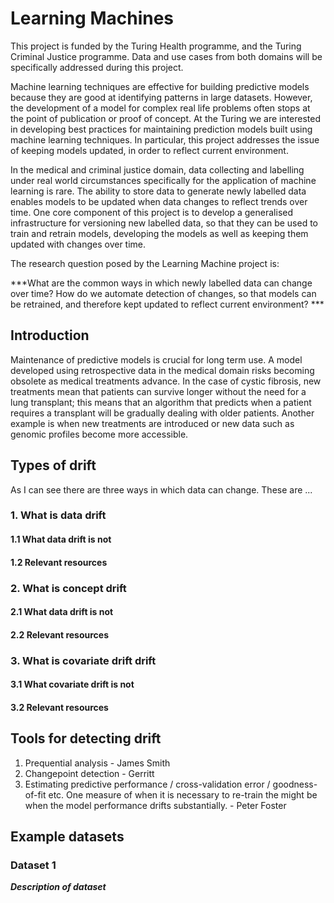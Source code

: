 Learning Machines 
===

This project is funded by the Turing Health programme, and the Turing Criminal Justice programme. Data and use cases from both domains will be specifically addressed during this project. 

Machine learning techniques are effective for building predictive models because they are good at identifying patterns in large datasets. However, the development of a model for complex real life problems often stops at the point of publication or proof of concept. At the Turing we are interested in developing best practices for maintaining prediction models built using machine learning techniques. In particular, this project addresses the issue of keeping models updated, in order to reflect current environment.

In the medical and criminal justice domain, data collecting and labelling under real world circumstances specifically for the application of machine learning is rare. The ability to store data to generate newly labelled data enables models to be updated when data changes to reflect trends over time. One core component of this project is to develop a generalised infrastructure for versioning new labelled data, so that they can be used to train and retrain models, developing the models as well as keeping them updated with changes over time.

The research question posed by the Learning Machine project is: 

***What are the common ways in which newly labelled data can change over time? How do we automate detection of changes, so that models can be retrained, and therefore kept updated to reflect current environment? ***

## Introduction

Maintenance of predictive models is crucial for long term use. A model developed using retrospective data in the medical domain risks becoming obsolete as medical treatments advance. In the case of cystic fibrosis, new treatments mean that patients can survive longer without the need for a lung transplant; this means that an algorithm that predicts when a patient requires a transplant will be gradually dealing with older patients. Another example is when new treatments are introduced or new data such as genomic profiles become more accessible.

## Types of drift

As I can see there are three ways in which data can change. These are ...

### 1. What is data drift
#### 1.1 What data drift is not
#### 1.2 Relevant resources

### 2. What is concept drift
#### 2.1 What data drift is not
#### 2.2 Relevant resources

### 3. What is covariate drift drift
#### 3.1 What covariate drift is not
#### 3.2 Relevant resources

## Tools for detecting drift

1) Prequential analysis - James Smith
2) Changepoint detection - Gerritt
3) Estimating predictive performance / cross-validation error / goodness-of-fit etc. One measure of when it is necessary to re-train the might be when the model performance drifts substantially. - Peter Foster

## Example datasets
### Dataset 1
***Description of dataset***
